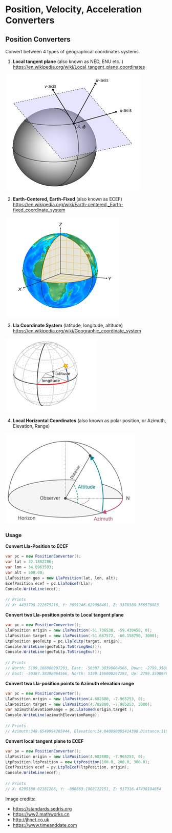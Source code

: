# Position, Velocity, Acceleration Converters

## Position Converters
Convert between 4 types of geographical coordinates systems.

1. **Local tangent plane** (also known as NED, ENU etc..) https://en.wikipedia.org/wiki/Local_tangent_plane_coordinates


![This is an image](/Images/ltp.png)

2. **Earth-Centered, Earth-Fixed** (also known as ECEF) https://en.wikipedia.org/wiki/Earth-centered,_Earth-fixed_coordinate_system

![This is an image](/Images/ecef.png)

3. **Lla Coordinate System** (latitude, longitude, altitude)  https://en.wikipedia.org/wiki/Geographic_coordinate_system

![This is an image](/Images/geopos.png)

4. **Local Horizontal Coordinates** (also known as polar position, or Azimuth, Elevation, Range) 

![This is an image](/Images/lhp.png)


### Usage

**Convert Lla-Position to ECEF**
```c#
var pc = new PositionConverter();
var lat = 32.1882286;
var lon = 34.8963593;
var alt = 500.00;
LlaPosition geo = new LlaPosition(lat, lon, alt);
EcefPosition ecef = pc.LlaToEcef(Lla);
Console.WriteLine(ecef);

// Prints
// X: 4431798.222675216, Y: 3091246.629098461, Z: 3378380.366578883
```

**Convert two Lla-position points to Local tangent plane**

```c#
var pc = new PositionConverter();
LlaPosition origin = new LlaPosition(-51.736538, -59.430458, 0);
LlaPosition target = new LlaPosition(-51.687572, -60.158750, 3000);
LtpPosition geoToLtp = pc.LlaToLtp(target, origin);
Console.WriteLine(geoToLtp.ToStringNed());
Console.WriteLine(geoToLtp.ToStringEnu());

// Prints
// North: 5199.166000297293, East: -50387.38398064566, Down: -2799.350897683762
// East: -50387.38398064566, North: 5199.166000297293, Up: 2799.350897683762
```

**Convert two Lla-position points to Azimuth elevation range**
```c#
var pc = new PositionConverter();
LlaPosition origin = new LlaPosition(4.682880, -7.965253, 0);
LlaPosition target = new LlaPosition(4.782880, -7.985253, 3000);
var azimuthElevationRange = pc.LlaToAed(origin,target );
Console.WriteLine(azimuthElevationRange);

// Prints
// Azimuth:348.6549994285944, Elevation:14.840890085414388,Distance:11673.341221811483 
```

**Convert local tangent plane to ECEF**
```c#
var pv = new PositionConverter();
LlaPosition origin = new LlaPosition(4.682880, -7.965253, 0);
LtpPosition ltpPosition = new LtpPosition(100.0, 200.0, 300.0);
EcefPosition ecef = pv.LtpToEcef(ltpPosition, origin);
Console.WriteLine(ecef);

// Prints
// X: 6295380.62181266, Y: -880663.1908122151, Z: 517316.47438104654
```

Image credits:

- https://standards.sedris.org
- https://ww2.mathworks.cn
- http://jhnet.co.uk
- https://www.timeanddate.com
